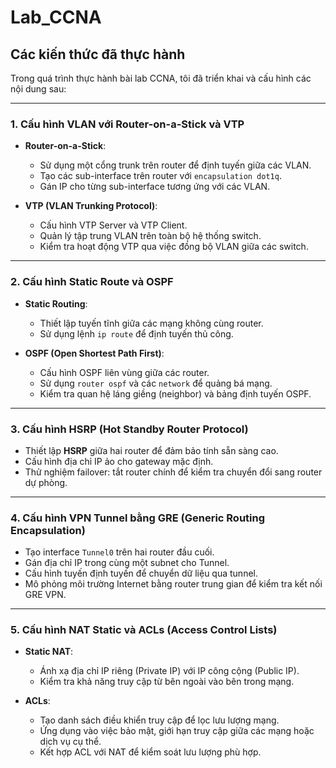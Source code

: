 # Lab_CCNA

## Các kiến thức đã thực hành

Trong quá trình thực hành bài lab CCNA, tôi đã triển khai và cấu hình các nội dung sau:

---

### 1. Cấu hình VLAN với Router-on-a-Stick và VTP

- **Router-on-a-Stick**:
  - Sử dụng một cổng trunk trên router để định tuyến giữa các VLAN.
  - Tạo các sub-interface trên router với `encapsulation dot1q`.
  - Gán IP cho từng sub-interface tương ứng với các VLAN.

- **VTP (VLAN Trunking Protocol)**:
  - Cấu hình VTP Server và VTP Client.
  - Quản lý tập trung VLAN trên toàn bộ hệ thống switch.
  - Kiểm tra hoạt động VTP qua việc đồng bộ VLAN giữa các switch.

---

### 2. Cấu hình Static Route và OSPF

- **Static Routing**:
  - Thiết lập tuyến tĩnh giữa các mạng không cùng router.
  - Sử dụng lệnh `ip route` để định tuyến thủ công.

- **OSPF (Open Shortest Path First)**:
  - Cấu hình OSPF liên vùng giữa các router.
  - Sử dụng `router ospf` và các `network` để quảng bá mạng.
  - Kiểm tra quan hệ láng giềng (neighbor) và bảng định tuyến OSPF.

---

### 3. Cấu hình HSRP (Hot Standby Router Protocol)

- Thiết lập **HSRP** giữa hai router để đảm bảo tính sẵn sàng cao.
- Cấu hình địa chỉ IP ảo cho gateway mặc định.
- Thử nghiệm failover: tắt router chính để kiểm tra chuyển đổi sang router dự phòng.

---

### 4. Cấu hình VPN Tunnel bằng GRE (Generic Routing Encapsulation)

- Tạo interface `Tunnel0` trên hai router đầu cuối.
- Gán địa chỉ IP trong cùng một subnet cho Tunnel.
- Cấu hình tuyến định tuyến để chuyển dữ liệu qua tunnel.
- Mô phỏng môi trường Internet bằng router trung gian để kiểm tra kết nối GRE VPN.

---

### 5. Cấu hình NAT Static và ACLs (Access Control Lists)

- **Static NAT**:
  - Ánh xạ địa chỉ IP riêng (Private IP) với IP công cộng (Public IP).
  - Kiểm tra khả năng truy cập từ bên ngoài vào bên trong mạng.

- **ACLs**:
  - Tạo danh sách điều khiển truy cập để lọc lưu lượng mạng.
  - Ứng dụng vào việc bảo mật, giới hạn truy cập giữa các mạng hoặc dịch vụ cụ thể.
  - Kết hợp ACL với NAT để kiểm soát lưu lượng phù hợp.
